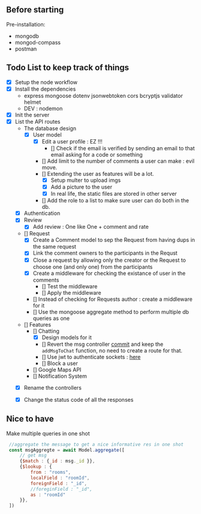 ## Before starting

Pre-installation:
  - mongodb
  - mongod-compass
  - postman

## Todo List to keep track of things

- [X] Setup the node workflow
- [X] Install the dependencies
  - express mongoose dotenv jsonwebtoken cors bcryptjs validator helmet  
  - DEV : nodemon
- [X] Init the server
- [X] List the API routes
  - The database design
    - [X] User model
      - [X] Edit a user profile : EZ !!!
        - [] Check if the email is verified by sending an email to that email asking for a code or something 
      - [] Add limit to the number of comments a user can make : evil move.
      - [] Extending the user as features will be a lot.
        - [X] Setup multer to upload imgs
        - [X] Add a picture to the user
        - [X] In real life, the static files are stored in other server
      - [] Add the role to a list to make sure user can do both in the db.
   - [X] Authentication
    - [X] Review
      - [X] Add review : One like One + comment and rate
    - [] Request 
      - [X] Create a Comment model to sep the Request from having dups in the same request
      - [X] Link the comment owners to the participants in the Requst
      - [X] Close a request by allowing only the creator or the Request to choose one (and only one) from the participants 
      - [X] Create a middleware for checking the existance of user in the comments 
        - [] Test the middleware
        - [] Apply the middleware
      - [] Instead of checking for Requests author : create a middleware for it
      - [] Use the mongoose aggregate method to perform multiple db queries as one
  - [] Features 
    - [] Chatting
      - [X] Design models for it
      - [] Revert the msg controller [commit](https://github.com/AYehia0/Gimme/commit/9fb02bd313fdbc1436f51ce147a07f3057eaba77) and keep the ```addMsgToChat``` function, no need to create a route for that.
      - [] Use jwt to authenticate sockets : [here](https://stackoverflow.com/questions/36788831/authenticating-socket-io-connections-using-jwt)
      - [] Block a user
    - [] Google Maps API
    - [] Notification System
  - [X] Rename the controllers
  - [X] Change the status code of all the responses


## Nice to have

Make multiple queries in one shot
```javascript
 //aggregate the message to get a nice informative res in one shot
 const msgAggregte = await Model.aggregate([
     // get msg
     {$match : {_id : msg._id }}, 
     {$lookup : {
         from : "rooms",
         localField : "roomId",
         foreignField : "_id",
         //foreginField : "_id",
         as : "roomId"
     }},
 ])

```